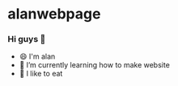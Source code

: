 # alanwebpage
### Hi guys 👋

<!--
**alanwebpage/alanwebpage** is a ✨ _special_ ✨ repository because its `README.md` (this file) appears on your GitHub profile.

Here are some ideas to get you started:
-->
- 😄 I'm alan
- 🌱 I’m currently learning how to make website
- 🌱 I like to eat





